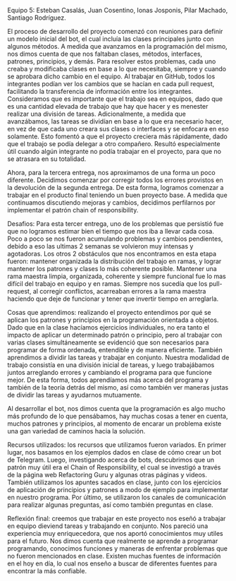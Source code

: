 Equipo 5: Esteban Casalás, Juan Cosentino, Ionas Josponis, Pilar Machado, Santiago Rodríguez.

El proceso de desarrollo del proyecto comenzó con reuniones para definir un modelo inicial del bot, el cual incluía las clases principales junto con algunos métodos. A medida que avanzamos en la programación del mismo, nos dimos cuenta de que nos faltaban clases, métodos, interfaces, patrones, principios, y demás. Para resolver estos problemas, cada uno creaba y modificaba clases en base a lo que necesitaba, siempre y cuando se aprobara dicho cambio en el equipo. Al trabajar en GitHub, todos los integrantes podían ver los cambios que se hacían en cada pull request, facilitando la transferencia de información entre los integrantes.
Consideramos que es importante que el trabajo sea en equipos, dado que es una cantidad elevada de trabajo que hay que hacer y es menester realizar una división de tareas. Adicionalmente, a medida que avanzábamos, las tareas se dividían en base a lo que era necesario hacer, en vez de que cada uno creara sus clases o interfaces y se enfocara en eso solamente. Esto fomentó a que el proyecto creciera más rápidamente, dado que el trabajo se podía delegar a otro compañero. Resultó especialmente útil cuando algún integrante no podía trabajar en el proyecto, para que no se atrasara en su totalidad.

Ahora, para la tercera entrega, nos aproximamos de una forma un poco diferente. Decidimos comenzar por corregir todos los errores provistos en la devolución de la segunda entrega. De esta forma, logramos comenzar a trabajar en el producto final teniendo un buen proyecto base. A medida que continuamos discutiendo mejoras y cambios, decidimos perfilarnos por implementar el patrón chain of responsibility.




Desafios: Para esta tercer entrega, uno de los problemas que persistió fue que no logramos estimar bien el tiempo que nos iba a llevar cada cosa. Poco a poco se nos fueron acumulando problemas y cambios pendientes, debido a eso las ultimas 2 semanas se volvieron muy intensas y agotadoras.
Los otros 2 obstáculos que nos encontramos en esta etapa fueron: mantener organizada la distribución del trabajo en ramas, y lograr mantener los patrones y clases lo más coherente posible. Mantener una rama maestra limpia, organizada, coherente y siempre funcional fue lo mas difícil del trabajo en equipo y en ramas. Siempre nos sucedía que los pull-request, al corregir conflictos, acarreaban errores a la rama maestra haciendo que deje de funcionar y tener que invertir tiempo en arreglarla. 



Cosas que aprendimos: realizando el proyecto entendimos por qué se aplican los patrones y principios en la programación orientada a objetos. Dado que en la clase hacíamos ejercicios individuales, no era tanto el impacto de aplicar un determinado patrón o principio, pero al trabajar con varias clases simultáneamente se evidenció que son necesarios para programar de forma ordenada, entendible y de manera eficiente. También aprendimos a dividir las tareas y trabajar en conjunto. Nuestra modalidad de trabajo consistía en una división inicial de tareas, y luego trabajábamos juntos arreglando errores y cambiando el programa para que funcione mejor. De esta forma, todos aprendíamos más acerca del programa y también de la teoría detrás del mismo, así como también ver maneras justas de dividir las tareas y ayudarnos mutuamente.

Al desarrollar el bot, nos dimos cuenta que la programación es algo mucho más profundo de lo que pensábamos, hay muchas cosas a tener en cuenta, muchos patrones y principios, al momento de encarar un problema existe una gan variedad de caminos hacia la solución.

Recursos utilizados: los recursos que utilizamos fueron variados. En primer lugar, nos basamos en los ejemplos dados en clase de cómo crear un bot de Telegram. Luego, investigando acerca de bots, descubrimos que un patrón muy útil era el Chain of Responsibility, el cual se investigó a través de la página web Refactoring Guru y algunas otras páginas y videos. También utilizamos los apuntes sacados en clase, junto con los ejercicios de aplicación de principios y patrones a modo de ejemplo para implementar en nuestro programa. Por último, se utilizaron los canales de comunicación para realizar algunas preguntas, así como también preguntas en clase.


Reflexión final: creemos que trabajar en este proyecto nos eseñó a trabajar en equipo dieviend tareas y trabajando en conjunto.
Nos pareció una experiencia muy enriquecedora, que nos aportó conocimientos muy utiles para el futuro.
Nos dimos cuenta que realmente se aprende a programar programando, conocimos funciones y maneras de enfrentar problemas que no fueron mencionados en clase.
Existen muchas fuentes de información en el hoy en día, lo cual nos enseño a buscar de diferentes fuentes para encontrar la más confiable.
